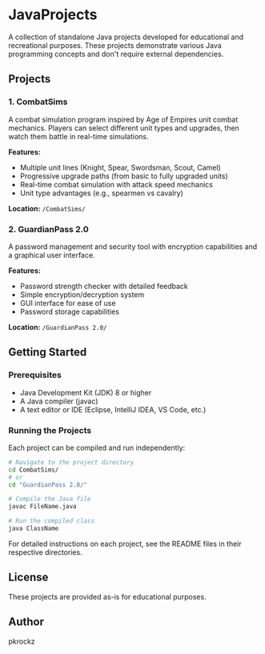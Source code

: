 # JavaProjects

A collection of standalone Java projects developed for educational and recreational purposes. These projects demonstrate various Java programming concepts and don't require external dependencies.

## Projects

### 1. CombatSims
A combat simulation program inspired by Age of Empires unit combat mechanics. Players can select different unit types and upgrades, then watch them battle in real-time simulations.

**Features:**
- Multiple unit lines (Knight, Spear, Swordsman, Scout, Camel)
- Progressive upgrade paths (from basic to fully upgraded units)
- Real-time combat simulation with attack speed mechanics
- Unit type advantages (e.g., spearmen vs cavalry)

**Location:** `/CombatSims/`

### 2. GuardianPass 2.0
A password management and security tool with encryption capabilities and a graphical user interface.

**Features:**
- Password strength checker with detailed feedback
- Simple encryption/decryption system
- GUI interface for ease of use
- Password storage capabilities

**Location:** `/GuardianPass 2.0/`

## Getting Started

### Prerequisites
- Java Development Kit (JDK) 8 or higher
- A Java compiler (javac)
- A text editor or IDE (Eclipse, IntelliJ IDEA, VS Code, etc.)

### Running the Projects

Each project can be compiled and run independently:

```bash
# Navigate to the project directory
cd CombatSims/
# or
cd "GuardianPass 2.0/"

# Compile the Java file
javac FileName.java

# Run the compiled class
java ClassName
```

For detailed instructions on each project, see the README files in their respective directories.

## License

These projects are provided as-is for educational purposes.

## Author

pkrockz
